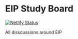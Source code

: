 # EIP Study Board
[![Netlify Status](https://api.netlify.com/api/v1/badges/1f901a59-0ceb-4a6b-9f4c-829a3106dbe7/deploy-status)](https://app.netlify.com/sites/eip/deploys)

All disscussions around EIP
